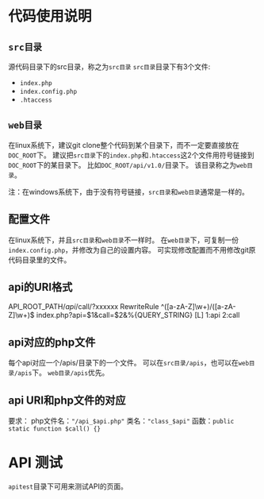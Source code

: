 ﻿

# 代码使用说明

## `src目录`
源代码目录下的src目录，称之为`src目录`
`src目录`目录下有3个文件:
- `index.php`
- `index.config.php`
- `.htaccess`

## `web目录`
在linux系统下，建议git clone整个代码到某个目录下，而不一定要直接放在`DOC_ROOT`下。
建议把`src目录`下的`index.php`和`.htaccess`这2个文件用符号链接到`DOC_ROOT`下的某目录下。
比如`DOC_ROOT/api/v1.0/`目录下。
该目录称之为`web目录`。

注：在windows系统下，由于没有符号链接，`src目录`和`web目录`通常是一样的。

## 配置文件
在linux系统下，并且`src目录`和`web目录`不一样时。
在`web目录`下，可复制一份`index.config.php`，并修改为自己的设置内容。
可实现修改配置而不用修改git原代码目录里的文件。

## api的URI格式
API_ROOT_PATH/$api/$call/?xxxxxx
RewriteRule ^([a-zA-Z]\w+)/([a-zA-Z]\w+)$ index.php?api=$1&call=$2&%{QUERY_STRING}	[L]
$1:$api
$2:$call

## api对应的php文件
每个api对应一个/apis/目录下的一个文件。
可以在`src目录/apis`，也可以在`web目录/apis`下。
`web目录/apis`优先。

## api URI和php文件的对应
要求：
php文件名：`"/api_$api.php"`
类名：`"class_$api"`
函数：`public static function $call() {}`


# API 测试
`apitest`目录下可用来测试API的页面。